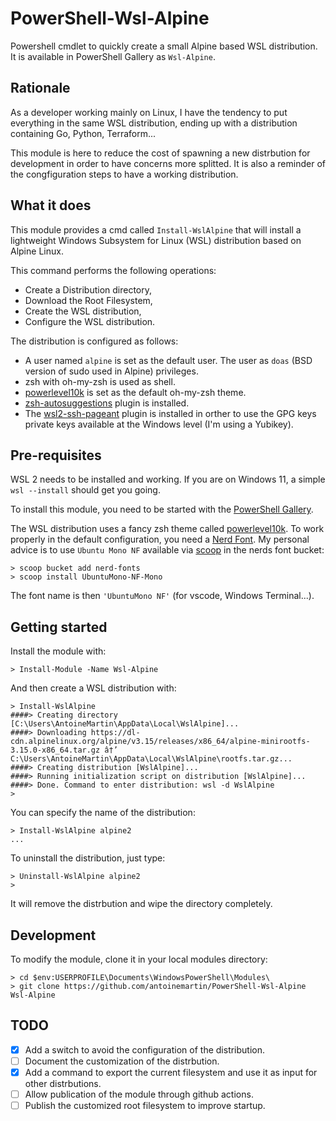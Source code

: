 # PowerShell-Wsl-Alpine

Powershell cmdlet to quickly create a small Alpine based WSL distribution. It is
available in PowerShell Gallery as `Wsl-Alpine`.

## Rationale

As a developer working mainly on Linux, I have the tendency to put everything in
the same WSL distribution, ending up with a distribution containing Go, Python,
Terraform...

This module is here to reduce the cost of spawning a new distrbution for
development in order to have concerns more splitted. It is also a reminder of
the congfiguration steps to have a working distribution.

## What it does

This module provides a cmd called `Install-WslAlpine` that will install a
lightweight Windows Subsystem for Linux (WSL) distribution based on Alpine
Linux.

This command performs the following operations:

- Create a Distribution directory,
- Download the Root Filesystem,
- Create the WSL distribution,
- Configure the WSL distribution.

The distribution is configured as follows:

- A user named `alpine` is set as the default user. The user as `doas` (BSD
  version of sudo used in Alpine) privileges.
- zsh with oh-my-zsh is used as shell.
- [powerlevel10k](https://github.com/romkatv/powerlevel10k) is set as the
  default oh-my-zsh theme.
- [zsh-autosuggestions](https://github.com/zsh-users/zsh-autosuggestions) plugin
  is installed.
- The
  [wsl2-ssh-pageant](https://github.com/antoinemartin/wsl2-ssh-pageant-oh-my-zsh-plugin)
  plugin is installed in orther to use the GPG keys private keys available at
  the Windows level (I'm using a Yubikey).

## Pre-requisites

WSL 2 needs to be installed and working. If you are on Windows 11, a simple
`wsl --install` should get you going.

To install this module, you need to be started with the
[PowerShell Gallery](https://docs.microsoft.com/en-us/powershell/scripting/gallery/getting-started?view=powershell-7.2).

The WSL distribution uses a fancy zsh theme called
[powerlevel10k](https://github.com/romkatv/powerlevel10k). To work properly in
the default configuration, you need a [Nerd Font](https://www.nerdfonts.com/).
My personal advice is to use `Ubuntu Mono NF` available via [scoop](scoop.sh) in
the nerds font bucket:

```console
> scoop bucket add nerd-fonts
> scoop install UbuntuMono-NF-Mono
```

The font name is then `'UbuntuMono NF'` (for vscode, Windows Terminal...).

## Getting started

Install the module with:

```console
> Install-Module -Name Wsl-Alpine
```

And then create a WSL distribution with:

```console
> Install-WslAlpine
####> Creating directory [C:\Users\AntoineMartin\AppData\Local\WslAlpine]...
####> Downloading https://dl-cdn.alpinelinux.org/alpine/v3.15/releases/x86_64/alpine-minirootfs-3.15.0-x86_64.tar.gz â†’ C:\Users\AntoineMartin\AppData\Local\WslAlpine\rootfs.tar.gz...
####> Creating distribution [WslAlpine]...
####> Running initialization script on distribution [WslAlpine]...
####> Done. Command to enter distribution: wsl -d WslAlpine
>
```

You can specify the name of the distribution:

```console
> Install-WslAlpine alpine2
...
```

To uninstall the distribution, just type:

```console
> Uninstall-WslAlpine alpine2
>
```

It will remove the distrbution and wipe the directory completely.

## Development

To modify the module, clone it in your local modules directory:

```console
> cd $env:USERPROFILE\Documents\WindowsPowerShell\Modules\
> git clone https://github.com/antoinemartin/PowerShell-Wsl-Alpine Wsl-Alpine
```

## TODO

- [x] Add a switch to avoid the configuration of the distribution.
- [ ] Document the customization of the distrbution.
- [x] Add a command to export the current filesystem and use it as input for
      other distrbutions.
- [ ] Allow publication of the module through github actions.
- [ ] Publish the customized root filesystem to improve startup.
